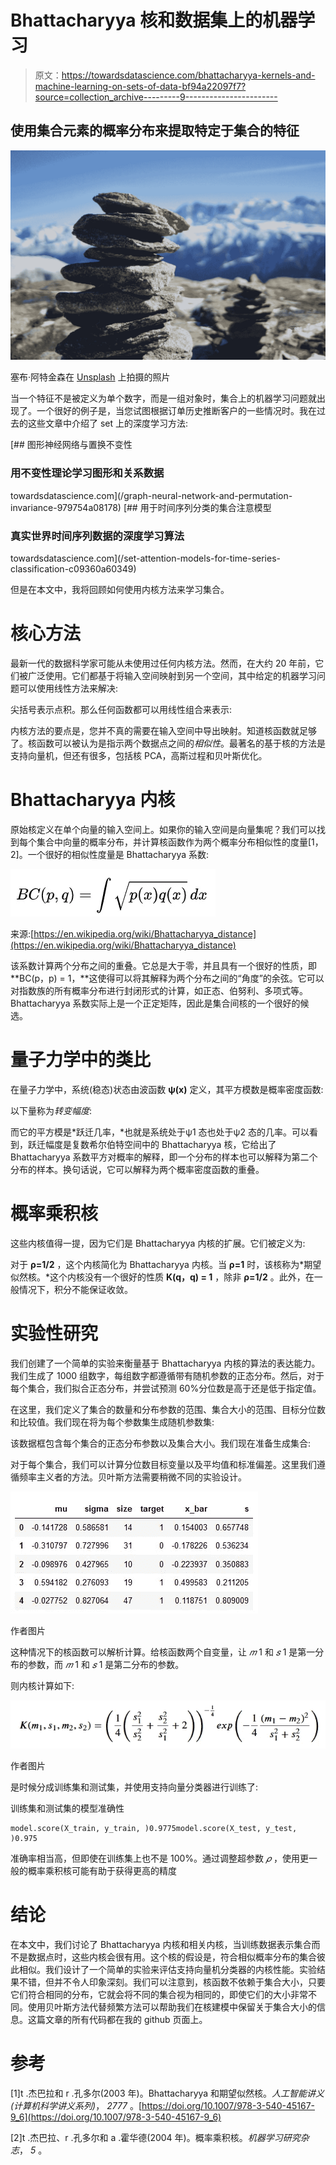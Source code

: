 # Bhattacharyya 核和数据集上的机器学习

> 原文：<https://towardsdatascience.com/bhattacharyya-kernels-and-machine-learning-on-sets-of-data-bf94a22097f7?source=collection_archive---------9----------------------->

## 使用集合元素的概率分布来提取特定于集合的特征

![](img/a4c282736097cb5ce02591297fc8cc2b.png)

塞布·阿特金森在 [Unsplash](https://unsplash.com?utm_source=medium&utm_medium=referral) 上拍摄的照片

当一个特征不是被定义为单个数字，而是一组对象时，集合上的机器学习问题就出现了。一个很好的例子是，当您试图根据订单历史推断客户的一些情况时。我在过去的这些文章中介绍了 set 上的深度学习方法:

[](/graph-neural-network-and-permutation-invariance-979754a08178) [## 图形神经网络与置换不变性

### 用不变性理论学习图形和关系数据

towardsdatascience.com](/graph-neural-network-and-permutation-invariance-979754a08178) [](/set-attention-models-for-time-series-classification-c09360a60349) [## 用于时间序列分类的集合注意模型

### 真实世界时间序列数据的深度学习算法

towardsdatascience.com](/set-attention-models-for-time-series-classification-c09360a60349) 

但是在本文中，我将回顾如何使用内核方法来学习集合。

# 核心方法

最新一代的数据科学家可能从未使用过任何内核方法。然而，在大约 20 年前，它们被广泛使用。它们都基于将输入空间映射到另一个空间，其中给定的机器学习问题可以使用线性方法来解决:

尖括号表示点积。那么任何函数都可以用线性组合来表示:

内核方法的要点是，您并不真的需要在输入空间中导出映射。知道核函数就足够了。核函数可以被认为是指示两个数据点之间的*相似性*。最著名的基于核的方法是支持向量机，但还有很多，包括核 PCA，高斯过程和贝叶斯优化。

# Bhattacharyya 内核

原始核定义在单个向量的输入空间上。如果你的输入空间是向量集呢？我们可以找到每个集合中向量的概率分布，并计算核函数作为两个概率分布相似性的度量[1，2]。一个很好的相似性度量是 Bhattacharyya 系数:

![](img/12c61206bcfb4476b21b28b09354bc42.png)

来源:[https://en.wikipedia.org/wiki/Bhattacharyya_distance](https://en.wikipedia.org/wiki/Bhattacharyya_distance)

该系数计算两个分布之间的重叠。它总是大于零，并且具有一个很好的性质，即 **BC(p，p) = 1，**这使得可以将其解释为两个分布之间的“角度”的余弦。它可以对指数族的所有概率分布进行封闭形式的计算，如正态、伯努利、多项式等。Bhattacharyya 系数实际上是一个正定矩阵，因此是集合间核的一个很好的候选。

# 量子力学中的类比

在量子力学中，系统(稳态)状态由波函数 **ψ(x)** 定义，其平方模数是概率密度函数:

以下量称为*转变幅度*:

而它的平方模是*跃迁几率，*也就是系统处于ψ1 态也处于ψ2 态的几率。可以看到，跃迁幅度是复数希尔伯特空间中的 Bhattacharyya 核，它给出了 Bhattacharyya 系数平方对概率的解释，即一个分布的样本也可以解释为第二个分布的样本。换句话说，它可以解释为两个概率密度函数的重叠。

# 概率乘积核

这些内核值得一提，因为它们是 Bhattacharyya 内核的扩展。它们被定义为:

对于 **ρ=1/2** ，这个内核简化为 Bhattacharyya 内核。当 **ρ=1** 时，该核称为*期望似然核。*这个内核没有一个很好的性质 **K(q，q) = 1** ，除非 **ρ=1/2** 。此外，在一般情况下，积分不能保证收敛。

# 实验性研究

我们创建了一个简单的实验来衡量基于 Bhattacharyya 内核的算法的表达能力。我们生成了 1000 组数字，每组数字都遵循带有随机参数的正态分布。然后，对于每个集合，我们拟合正态分布，并尝试预测 60%分位数是高于还是低于指定值。

在这里，我们定义了集合的数量和分布参数的范围、集合大小的范围、目标分位数和比较值。我们现在将为每个参数集生成随机参数集:

该数据框包含每个集合的正态分布参数以及集合大小。我们现在准备生成集合:

对于每个集合，我们可以计算分位数目标变量以及平均值和标准偏差。这里我们遵循频率主义者的方法。贝叶斯方法需要稍微不同的实验设计。

![](img/4bb8e3ca80012e371282717bd43a6510.png)

作者图片

这种情况下的核函数可以解析计算。给核函数两个自变量，让 *𝑚* 1 和 *𝑠* 1 是第一分布的参数，而 *𝑚* 1 和 *𝑠* 1 是第二分布的参数。

则内核计算如下:

![](img/7dbbb79cc6e34709215c8824b672afb4.png)

作者图片

是时候分成训练集和测试集，并使用支持向量分类器进行训练了:

训练集和测试集的模型准确性

```
model.score(X_train, y_train, )0.9775model.score(X_test, y_test, )0.975
```

准确率相当高，但即使在训练集上也不是 100%。通过调整超参数 *𝜌* ，使用更一般的概率乘积核可能有助于获得更高的精度

# 结论

在本文中，我们讨论了 Bhattacharyya 内核和相关内核，当训练数据表示集合而不是数据点时，这些内核会很有用。这个核的假设是，符合相似概率分布的集合彼此相似。我们设计了一个简单的实验来评估支持向量机分类器的内核性能。实验结果不错，但并不令人印象深刻。我们可以注意到，核函数不依赖于集合大小，只要它们符合相同的分布，它就会将不同的集合视为相同的，即使它们的大小非常不同。使用贝叶斯方法代替频繁方法可以帮助我们在核建模中保留关于集合大小的信息。这篇文章的所有代码都在我的 github 页面上。

# 参考

[1]t .杰巴拉和 r .孔多尔(2003 年)。Bhattacharyya 和期望似然核。*人工智能讲义(计算机科学讲义系列)*， *2777* 。[https://doi.org/10.1007/978-3-540-45167-9_6](https://doi.org/10.1007/978-3-540-45167-9_6)

[2]t .杰巴拉、r .孔多尔和 a .霍华德(2004 年)。概率乘积核。*机器学习研究杂志*， *5* 。